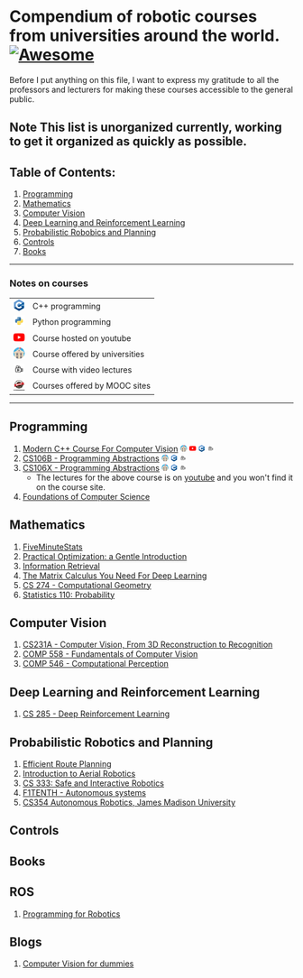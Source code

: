 # Compendium of robotic courses from universities around the world. [![Awesome](https://cdn.rawgit.com/sindresorhus/awesome/d7305f38d29fed78fa85652e3a63e154dd8e8829/media/badge.svg)](https://github.com/sindresorhus/awesome) 

Before I put anything on this file, I want to express my gratitude to all the professors and lecturers for making these courses accessible to the general public. 

**Note** This list is unorganized currently, working to get it organized as quickly as possible. 
---
## Table of Contents:

1. [Programming](#programming)
2. [Mathematics](#mathematics)
3. [Computer Vision](#computer-vision)
4. [Deep Learning and Reinforcement Learning](#deep-learning-and-reinforcement-learning)
5. [Probabilistic Robobics and Planning](#probabilistic-robotics-and-planning)
6. [Controls](#controls)
7. [Books](#books)

---
### Notes on courses
| | |
|---|---|
|<img height="20" src="assets/cpp.png"> | C++ programming |
|<img height="20" src="assets/python.png"> | Python programming |
|<img height="20" src="assets/youtube.svg">| Course hosted on youtube |
|<img height="20" src="assets/university.png">| Course offered by universities |
|<img height="20" src="assets/video.jpg">| Course with video lectures |
|<img height="20" width="20" src="assets/mooc.jpg">| Courses offered by MOOC sites |

--- 
## Programming
1. [Modern C++ Course For Computer Vision](https://www.ipb.uni-bonn.de/teaching/cpp-2020/)  <img height="12" src="assets/university.png">  <img height="12" src="assets/youtube.svg">  <img height="12" src="assets/cpp.png">  <img height="12" src="assets/video.jpg">
2. [CS106B - Programming Abstractions](https://web.stanford.edu/class/cs106b/)  <img height="12" src="assets/university.png">  <img height="12" src="assets/cpp.png">  <img height="12" src="assets/video.jpg">
3. [CS106X - Programming Abstractions](http://web.stanford.edu/class/archive/cs/cs106x/cs106x.1182/index.shtml) <img height="12" src="assets/university.png"> <img height="12" src="assets/cpp.png"> <img height="12" src="assets/video.jpg">
    * The lectures for the above course is on [youtube](https://www.youtube.com/c/lecturearchive/playlists) and you won't find it on the course site. 
4. [Foundations of Computer Science](http://i.stanford.edu/~ullman/focs.html)

## Mathematics
1. [FiveMinuteStats](https://stephens999.github.io/fiveMinuteStats/index.html)
2. [Practical Optimization: a Gentle Introduction](https://www.optimization101.org/)
3. [Information Retrieval](https://ad-wiki.informatik.uni-freiburg.de/teaching/InformationRetrievalWS1314)
4. [The Matrix Calculus You Need For Deep Learning](https://explained.ai/matrix-calculus/index.html)
5. [CS 274 - Computational Geometry](https://people.eecs.berkeley.edu/~jrs/274/)
6. [Statistics 110: Probability](https://projects.iq.harvard.edu/stat110)
## Computer Vision

1. [CS231A - Computer Vision, From 3D Reconstruction to Recognition](https://web.stanford.edu/class/cs231a/index.html)
2. [COMP 558 - Fundamentals of Computer Vision](http://www.cim.mcgill.ca/~langer/558/)
3. [COMP 546 - Computational Perception](http://www.cim.mcgill.ca/~langer/546.html)
## Deep Learning and Reinforcement Learning
1. [CS 285 - Deep Reinforcement Learning](http://rail.eecs.berkeley.edu/deeprlcourse-fa20/)

## Probabilistic Robotics and Planning
1. [Efficient Route Planning](https://ad-wiki.informatik.uni-freiburg.de/teaching/EfficientRoutePlanningSS2012)
2. [Introduction to Aerial Robotics](http://www.kostasalexis.com/introduction-to-aerial-robotics.html)
3. [CS 333: Safe and Interactive Robotics](http://cs333.stanford.edu/)
4. [F1TENTH - Autonomous systems](https://f1tenth-coursekit.readthedocs.io/en/latest/index.html)
5. [CS354 Autonomous Robotics, James Madison University](https://w3.cs.jmu.edu/spragunr/CS354/schedule.shtml)

## Controls

## Books

## ROS
1. [Programming for Robotics](https://rsl.ethz.ch/education-students/lectures/ros.html)

## Blogs
1. [Computer Vision for dummies](https://www.visiondummy.com/)